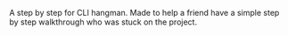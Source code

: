 A step by step for CLI hangman. Made to help a friend have a simple step by step walkthrough who was stuck on the project.
